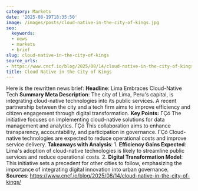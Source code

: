 ```yaml
---
category: Markets
date: '2025-08-19T18:35:50'
image: /images/posts/cloud-native-in-the-city-of-kings.jpg
seo:
  keywords:
  - news
  - markets
  - brief
slug: cloud-native-in-the-city-of-kings
source_urls:
- https://www.cncf.io/blog/2025/08/14/cloud-native-in-the-city-of-kings/
title: Cloud Native in the City of Kings
---
```


Here is the rewritten news brief:  **Headline**: Lima Embraces Cloud-Native Tech  **Summary Meta Description**: The city of Lima, Peru's capital, is integrating cloud-native technologies into its public services. A recent partnership between the city and a tech firm aims to improve efficiency and citizen engagement through digital transformation.  **Key Points:**  ΓÇó The initiative focuses on implementing cloud-native solutions for data management and analytics. ΓÇó This collaboration aims to enhance transparency, accountability, and participation in governance. ΓÇó Cloud-native technologies are expected to reduce operational costs and improve service delivery.  **Takeaways with Analysis**:   1. **Efficiency Gains Expected**: Lima's adoption of cloud-native technologies is likely to streamline public services and reduce operational costs.  2. **Digital Transformation Model**: This initiative sets a precedent for other cities to follow, emphasizing the importance of integrating digital innovation into urban governance.  **Sources**: https://www.cncf.io/blog/2025/08/14/cloud-native-in-the-city-of-kings/